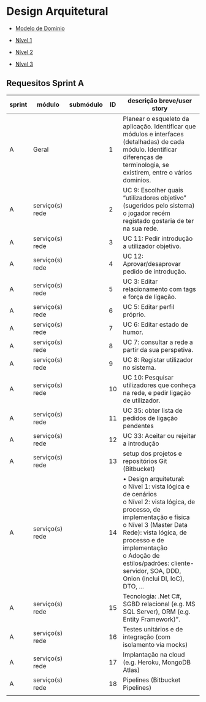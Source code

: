 # Design Arquitetural

- [Modelo de Dominio](./MD.png)

- [Nível 1](./Nivel1/home.md)

- [Nível 2](./Nivel2/home.md)

- [Nível 3](./Nivel3/home.md)


## Requesitos Sprint A

| sprint | módulo          | submódulo | ID | descrição breve/user story                                    |
| ------ | --------------- | --------- | -- | ------------------------------------------------------------------------------------------------------------------------------------------------------------------------------------------------------------------------------------------------------------------------------------------------------------- |
| A      | Geral           |           | 1  | Planear o esqueleto da aplicação. Identificar que módulos e interfaces (detalhadas) de cada módulo. Identificar diferenças de terminologia, se existirem, entre o vários dominios.                                                                                                                            |
| A      | serviço(s) rede |           | 2  | UC 9: Escolher quais “utilizadores objetivo” (sugeridos pelo sistema) o jogador recém registado gostaria de ter na sua rede.                                                                                                                                                                                  |
| A      | serviço(s) rede |           | 3  | UC 11: Pedir introdução a utilizador objetivo.                                                                                                                                                                                                                                                                |
| A      | serviço(s) rede |           | 4  | UC 12: Aprovar/desaprovar pedido de introdução.                                                                                                                                                                                                                                                               |
| A      | serviço(s) rede |           | 5  | UC 3: Editar relacionamento com tags e força de ligação.                                                                                                                                                                                                                                                      |
| A      | serviço(s) rede |           | 6  | UC 5: Editar perfil próprio.                                                                                                                                                                                                                                                                                  |
| A      | serviço(s) rede |           | 7  | UC 6: Editar estado de humor.                                                                                                                                                                                                                                                                                 |
| A      | serviço(s) rede |           | 8  | UC 7: consultar a rede a partir da sua perspetiva.                                                                                                                                                                                                                                                            |
| A      | serviço(s) rede |           | 9  | UC 8: Registar utilizador no sistema.                                                                                                                                                                                                                                                                         |
| A      | serviço(s) rede |           | 10 | UC 10: Pesquisar utilizadores que conheça na rede, e pedir ligação de utilizador.                                                                                                                                                                                                                             |
| A      | serviço(s) rede |           | 11 | UC 35: obter lista de pedidos de ligação pendentes                                                                                                                                                                                                                                                            |
| A      | serviço(s) rede |           | 12 | UC 33: Aceitar ou rejeitar a introdução                                                                                                                                                                                                                                                                       |
| A      | serviço(s) rede |           | 13 | setup dos projetos e repositórios Git (Bitbucket)                                                                                                                                                                                                                                                             |
| A      | serviço(s) rede |           | 14 | • Design arquitetural:<br>o Nível 1: vista lógica e de cenários<br>o Nível 2: vista lógica, de processo, de implementação e física<br>o Nível 3 (Master Data Rede): vista lógica, de processo e de implementação<br>o Adoção de estilos/padrões: cliente-servidor, SOA, DDD, Onion (inclui DI, IoC), DTO, ... |
| A      | serviço(s) rede |           | 15 | Tecnologia: .Net C#, SGBD relacional (e.g. MS SQL Server), ORM (e.g. Entity Framework)”.                                                                                                                                                                                                                      |
| A      | serviço(s) rede |           | 16 | Testes unitários e de integração (com isolamento via mocks)                                                                                                                                                                                                                                                   |
| A      | serviço(s) rede |           | 17 | Implantação na cloud (e.g. Heroku, MongoDB Atlas)                                                                                                                                                                                                                                                             |
| A      | serviço(s) rede |           | 18 | Pipelines (Bitbucket Pipelines)                                                                                                                                                                                                                                                                               |
|        |                 |           |    |                                                                                                                                                                                                                                                                                                               |